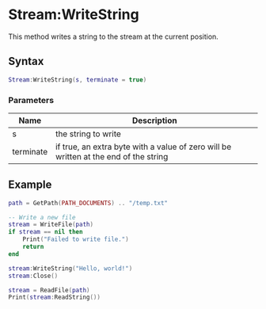 # Stream:WriteString #
This method writes a string to the stream at the current position.

## Syntax ##
```lua
Stream:WriteString(s, terminate = true)
```

### Parameters ###
| Name | Description |
|---|---|
| s | the string to write |
| terminate | if true, an extra byte with a value of zero will be written at the end of the string |

## Example

```lua
path = GetPath(PATH_DOCUMENTS) .. "/temp.txt"

-- Write a new file
stream = WriteFile(path)
if stream == nil then
    Print("Failed to write file.")
    return
end

stream:WriteString("Hello, world!")
stream:Close()

stream = ReadFile(path)
Print(stream:ReadString())
```
